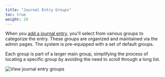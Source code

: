 ```yaml
---
title: "Journal Entry Groups"
toc: true
weight: 10
---
```


When you [add a journal entry](../user-views/adding-entries/), you'll select from various groups to categorize the entry. These groups are organized and maintained via the admin pages. The system is pre-equipped with a set of default groups.

Each group is part of a larger main group, simplifying the process of locating a specific group by avoiding the need to scroll through a long list.

![View journal entry groups](/images/bocken/journal-entry-groups.png)
